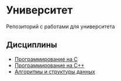 # Университет
Репозиторий с работами для университета
## Дисциплины
- [Программирование на C](./c_language)
- [Программирование на C++](./cpp_language)
- [Алгоритмы и структуры данных](./algorithms)

